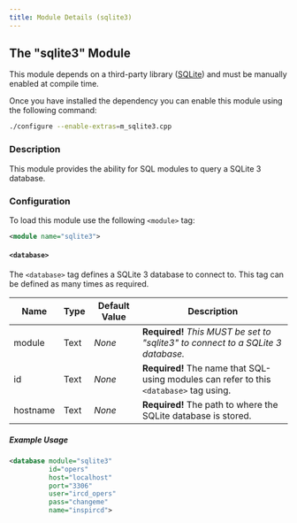 ```yaml
---
title: Module Details (sqlite3)
---
```


## The "sqlite3" Module

<div class="alert alert-info" role="alert" markdown="1">

This module depends on a third-party library ([SQLite](https://www.sqlite.org/index.html)) and must be manually enabled at compile time.

Once you have installed the dependency you can enable this module using the following command:

```sh
./configure --enable-extras=m_sqlite3.cpp
```

</div>

### Description

This module provides the ability for SQL modules to query a SQLite 3 database.

### Configuration

To load this module use the following `<module>` tag:

```xml
<module name="sqlite3">
```

#### `<database>`

The `<database>` tag defines a SQLite 3 database to connect to. This tag can be defined as many times as required.

Name     | Type   | Default Value | Description
-------- | ------ | ------------- | -----------
module   | Text   | *None*        | **Required!** *This MUST be set to "sqlite3" to connect to a SQLite 3 database.*
id       | Text   | *None*        | **Required!** The name that SQL-using modules can refer to this `<database>` tag using.
hostname | Text   | *None*        | **Required!** The path to where the SQLite database is stored.

##### Example Usage

```xml
<database module="sqlite3"
          id="opers"
          host="localhost"
          port="3306"
          user="ircd_opers"
          pass="changeme"
          name="inspircd">
```
